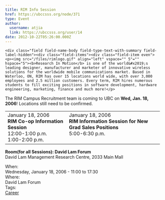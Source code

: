 ```yaml
---
title: RIM Info Session 
href: https://ubccsss.org/node/371
type: Event
author:
  username: atjia
  link: https://ubccsss.org/user/14
date: 2012-10-22T05:26:00.000Z
---
```



    <div class="field field-name-body field-type-text-with-summary field-label-hidden"><div class="field-items"><div class="field-item even"><p><img src="/files/rimlogo.gif" align="left" vspace="" 5"="" hspace="5"><b>Research In Motion</b> is one of the world&#x2019;s leading designer, manufacturer and marketer of innovative wireless solutions for the worldwide mobile communications market. Based in Waterloo, ON, RIM has over 15 locations world wide, with over 3,000 employees and 2.5 million customers. Every term, RIM hires numerous students to fill exciting positions in software development, hardware engineering, marketing, finance and much more!</p>
<p>The RIM Campus Recruitment team is coming to UBC on <b>Wed, Jan. 18, 2006</b>!  Locations still need to be confirmed.</p>
<table cellpadding="3">
<tbody><tr>
<td valign="top">
January 18, 2006<br>
<strong>RIM Co-op Information Session </strong><br>
12:00-1:00 p.m.<br>
1:00-2:00 p.m.
</td>
<td valign="top">
January 18, 2006<br>
<strong>RIM Information Session for New Grad Sales Positions</strong><br>
5:00-6:30 p.m.
</td>
</tr>
</tbody></table>
<p><b>Room(for all Sessions): David Lam Forum</b><br>
David Lam Management Research Centre, 2033 Main Mall</p>
</div></div></div><div class="field field-name-field-dates field-type-datetime field-label-above"><div class="field-label">When:&#xA0;</div><div class="field-items"><div class="field-item even"><span class="date-display-single">Wednesday, January 18, 2006 - <span class="date-display-range"><span class="date-display-start">11:00</span> to <span class="date-display-end">17:30</span></span></span></div></div></div><div class="field field-name-field-location field-type-text field-label-above"><div class="field-label">Where:&#xA0;</div><div class="field-items"><div class="field-item even">David Lam Forum</div></div></div>    <footer>
    <div class="field field-name-field-tags field-type-taxonomy-term-reference field-label-above"><div class="field-label">Tags:&#xA0;</div><div class="field-items"><div class="field-item even"><a href="/career">Career</a></div></div></div>      </footer>
    